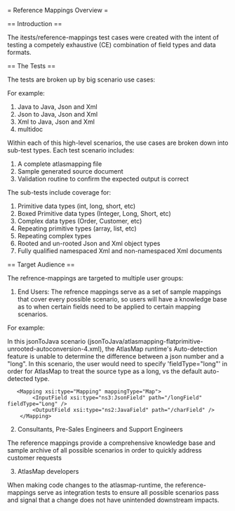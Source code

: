 = Reference Mappings Overview =

== Introduction == 

The itests/reference-mappings test cases were created with the intent of testing a competely exhaustive (CE) combination of field types and data formats.

== The Tests ==

The tests are broken up by big scenario use cases:

For example:

1. Java to Java, Json and Xml
2. Json to Java, Json and Xml
3. Xml to Java, Json and Xml
4. multidoc

Within each of this high-level scenarios, the use cases are broken down into sub-test types. Each test scenario includes:

1. A complete atlasmapping file
2. Sample generated source document
3. Validation routine to confirm the expected output is correct

The sub-tests include coverage for:

1. Primitive data types (int, long, short, etc)
2. Boxed Primitive data types (Integer, Long, Short, etc)
3. Complex data types (Order, Customer, etc)
4. Repeating primitive types (array, list, etc)
5. Repeating complex types
6. Rooted and un-rooted Json and Xml object types
7. Fully qualified namespaced Xml and non-namespaced Xml documents

== Target Audience ==

The refrence-mappings are targeted to multiple user groups:

1. End Users: The refrence mappings serve as a set of sample mappings that cover every possible scenario, so users will have a knowledge base as to when certain fields need to be applied to certain mapping scenarios.

 For example: 

 In this jsonToJava scenario (jsonToJava/atlasmapping-flatprimitive-unrooted-autoconversion-4.xml), the AtlasMap runtime's Auto-detection feature is unable to determine the difference between a json number and a "long". In this scenario, the user would need to specify 'fieldType="long"' in order for AtlasMap to treat the source type as a long, vs the default auto-detected type.

       <Mapping xsi:type="Mapping" mappingType="Map">
            <InputField xsi:type="ns3:JsonField" path="/longField" fieldType="Long" />
            <OutputField xsi:type="ns2:JavaField" path="/charField" />
        </Mapping> 

2. Consultants, Pre-Sales Engineers and Support Engineers

 The reference mappings provide a comprehensive knowledge base and sample archive of all possible scenarios in order to quickly address customer requests

3. AtlasMap developers

 When making code changes to the atlasmap-runtime, the reference-mappings serve as integration tests to ensure all possible scenarios pass and signal that a change does not have unintended downstream impacts.
